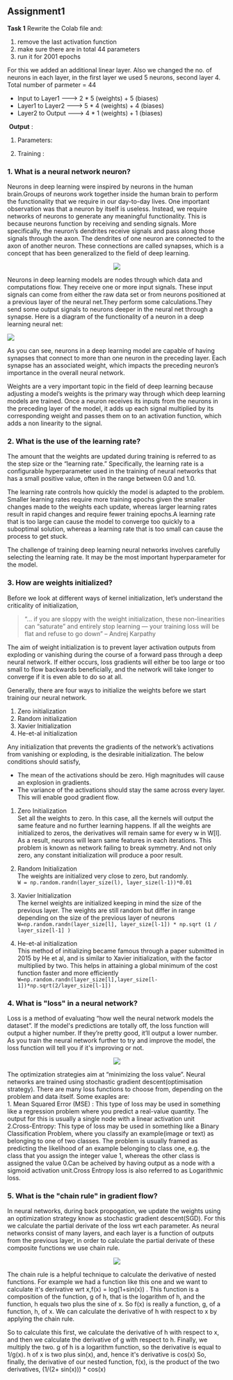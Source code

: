 ## Assignment1

**Task 1**
Rewrite the Colab file and:
1. remove the last activation function
2. make sure there are in total 44 parameters
3. run it for 2001 epochs

For this we added an additional linear layer. Also we changed the no. of neurons in each layer, in the first layer we used  5 neurons, second layer 4.
Total number of parmeter = 44
* Input to Layer1 ---> 2 * 5 (weights) + 5 (biases) 
* Layer1 to Layer2 ---> 5 * 4 (weights) + 4 (biases) 
* Layer2 to Output ---> 4 * 1 (weights) + 1 (biases) 

![]()
**Output** : 
 1. Parameters: 
 ![]()
 
 2. Training :
 ![]()
 


### 1. **What is a neural network neuron?**
 Neurons in deep learning were inspired by neurons in the human brain.Groups of neurons work together inside the human brain to perform the functionality that we require in our day-to-day lives. One important observation was that a neuron by itself is useless. Instead, we require networks of neurons to generate any meaningful functionality. This is because neurons function by receiving and sending signals. More specifically, the neuron’s dendrites receive signals and pass along those signals through the axon. The dendrites of one neuron are connected to the axon of another neuron. These connections are called synapses, which is a concept that has been generalized to the field of deep learning.
<p align="center">
  <img src="https://askabiologist.asu.edu/sites/default/files/resources/articles/neuron_anatomy.jpg" />
</p>
Neurons in deep learning models are nodes through which data and computations flow. They receive one or more input signals. These input signals can come from either the raw data set or from neurons positioned at a previous layer of the neural net.They perform some calculations.They send some output signals to neurons deeper in the neural net through a synapse.
Here is a diagram of the functionality of a neuron in a deep learning neural net:

![](https://raw.githubusercontent.com/divyam96/TheSchoolOfAI-EVA5-Assignments/master/Assignment1/images/5_2.gif)

As you can see, neurons in a deep learning model are capable of having synapses that connect to more than one neuron in the preceding layer. Each synapse has an associated weight, which impacts the preceding neuron’s importance in the overall neural network.

Weights are a very important topic in the field of deep learning because adjusting a model’s weights is the primary way through which deep learning models are trained. Once a neuron receives its inputs from the neurons in the preceding layer of the model, it adds up each signal multiplied by its corresponding weight and passes them on to an activation function, which adds  a non linearity to the signal.

### 2. **What is the use of the learning rate?**
The amount that the weights are updated during training is referred to as the step size or the “learning rate.” Specifically, the learning rate is a configurable hyperparameter used in the training of neural networks that has a small positive value, often in the range between 0.0 and 1.0.

The learning rate controls how quickly the model is adapted to the problem. Smaller learning rates require more training epochs given the smaller changes made to the weights each update, whereas larger learning rates result in rapid changes and require fewer training epochs.A learning rate that is too large can cause the model to converge too quickly to a suboptimal solution, whereas a learning rate that is too small can cause the process to get stuck.

The challenge of training deep learning neural networks involves carefully selecting the learning rate. It may be the most important hyperparameter for the model.

### 3. **How are weights initialized?**
 Before we look at different ways of kernel initialization, let’s understand the criticality of initialization,<br/>
> “… if you are sloppy with the weight initialization, these non-linearities can “saturate” and entirely stop learning — your training loss will be flat and refuse to go down” – Andrej Karpathy <br/>

The aim of weight initialization is to prevent layer activation outputs from exploding or vanishing during the course of a forward pass through a deep neural network. If either occurs, loss gradients will either be too large or too small to flow backwards beneficially, and the network will take longer to converge if it is even able to do so at all. 

Generally, there are four ways to initialize the weights before we start training our neural network.
  1. Zero initialization
  2. Random initialization
  3. Xavier Initialization
  4. He-et-al initialization

Any initialization that prevents the gradients of the network’s activations from vanishing or exploding, is the desirable initialization. The below conditions should satisfy, 
* The mean of the activations should be zero. High magnitudes will cause an explosion in gradients. 
* The variance of the activations should stay the same across every layer. This will enable good gradient flow.


1. Zero Initialization <br>
Set all the weights to zero. In this case, all the kernels will output the same feature and no further learning happens. If all the weights are initialized to zeros, the derivatives will remain same for every w in W[l]. As a result, neurons will learn same features in each iterations. This problem is known as network failing to break symmetry. And not only zero, any constant initialization will produce a poor result.

2. Random Initialization <br>
The weights are initialized very close to zero, but randomly. <br>
```W = np.random.randn(layer_size(l), layer_size(l-1))*0.01```

3. Xavier Initialization <br>
The kernel weights are initialized keeping in mind the size of the previous layer. The weights are still random but differ in range depending on the size of the previous layer of neurons <br>
```W=np.random.randn(layer_size[l], layer_size[l-1]) * np.sqrt (1 / layer_size[l-1] )```

4. He-et-al initialization <br>
This method of initializing became famous through a paper submitted in 2015 by He et al, and is similar to Xavier initialization, with the factor multiplied by two. This helps in attaining a global minimum of the cost function faster and more efficiently <br>
```W=np.random.randn(layer_size[l],layer_size[l-1])*np.sqrt(2/layer_size[l-1])```


### 4. **What is "loss" in a neural network?**
Loss is a method of evaluating “how well the neural network models the dataset”. If the model's predictions are totally off, the loss function will output a higher number. If they’re pretty good, it’ll output a lower number. As you train the neural network further to try and improve the model, the loss function will tell you if it's improving or not.<br>
<p align="center">
  <img src="https://media1.giphy.com/media/UPL4sqOYdBu5NYkOIZ/giphy.gif?cid=790b761172f0d8a2171c3d58bda774b8e373a9dbc11b6536&rid=giphy.gif" />
</p>
 The optimization strategies aim at “minimizing the loss value”. Neural networks are trained using stochastic gradient descent(optimisation strategy). There are many loss functions to choose from, depending on the problem and data itself. Some exaples are: <br>
  1. Mean Squared Error (MSE) : This type of loss may be used in something like a regression problem where you predict a real-value quantity. The output for this is usually a single node with a linear activation unit<br>
  2.Cross-Entropy: This type of loss may be used in something like a Binary Classification Problem, where you classify an example(image or text) as belonging to one of two classes. The problem is usually framed as predicting the likelihood of an example belonging to class one, e.g. the class that you assign the integer value 1, whereas the other class is assigned the value 0.Can be acheived by having output as a node with a sigmoid activation unit.Cross Entropy loss is also referred to as Logarithmic loss.

### 5. **What is the "chain rule" in gradient flow?**

In neural networks, during back propogation, we update the weights using an optimization strategy know as stochastic gradient descent(SGD). For this we calculate the partial derivate of the loss wrt each parameter. As neural networks consist of many layers, and each layer is a function of outputs from the previous layer, in order to calculate the partial derivate of these composite functions we use chain rule.

<p align="center">
  <img src="https://miro.medium.com/max/1005/1*_6TVU8yGpXNYDkkpOfnJ6Q.png" />
</p>


The chain rule is a helpful technique to calculate the derivative of nested functions. For example we had a function like this one and we want to calculate it's derivative wrt x,f(x) = log(1+sin(x)) . This function is a composition of the function, g of h, that is the logarithm of h, and the function, h equals two plus the sine of x. So f(x) is really a function, g, of a function, h, of x. We can calculate the derivative of h with respect to x by applying the chain rule. 

So to calculate this first, we calculate the derivative of h with respect to x, and then we calculate the derivative of g with respect to h. Finally, we multiply the two. g of h is a logarithm function, so the derivative is equal to 1/g(x). h of x is two plus sin(x), and, hence it's derivative is cos(x) So, finally, the derivative of our nested function, f(x), is the product of the two derivatives, (1/(2+ sin(x))) * cos(x)

